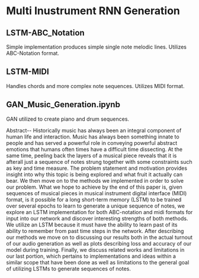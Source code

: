 # Multi Inustrument RNN Generation

## LSTM-ABC_Notation

Simple implementation produces simple single note melodic lines. Utilizes ABC-Notation format.

## LSTM-MIDI

Handles chords and more complex note sequences. Utilizes MIDI format.

## GAN_Music_Generation.ipynb

GAN utilized to create piano and drum sequences.


Abstract-- Historically music has always been an integral component of human life and interaction. Music has always been something innate to people and has served a powerful role in conveying powerful abstract emotions that humans often times have a difficult time dissecting. At the same time, peeling back the layers of a musical piece reveals that it is afterall just a sequence of notes strung together with some constraints such as key and time measure. The problem statement and motivation provides insight into why this topic is being explored and what fruit it actually can bear. We then move on to the methods we implemented in order to solve our problem. What we hope to achieve by the end of this paper is, given sequences of musical pieces in musical instrument digital interface (MIDI) format, is it possible for a long short-term memory (LSTM) to be trained over several epochs to learn to generate a unique sequence of notes, we explore an LSTM implementation for both ABC-notation and midi formats for input into our network and discover interesting strengths of both methods. We utilize an LSTM because it must have the ability to learn past  of its ability to remember from past time steps in the network. After describing our methods we move on to discussing our results both in the actual turnout of our audio generation as well as plots describing loss and accuracy of our model during training. Finally, we discuss related works and limitations in our last portion, which pertains to implementations and ideas within a similar scope that have been done as well as limitations to the general goal of utilizing LSTMs to generate sequences of notes.

